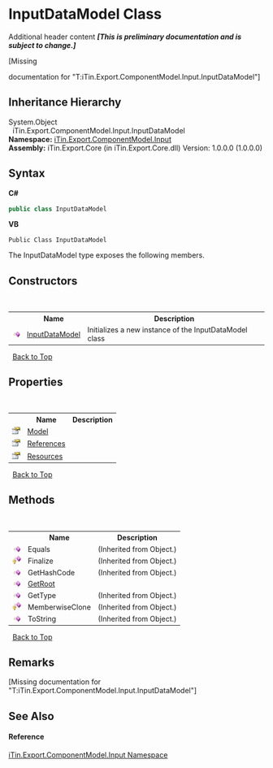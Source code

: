 # InputDataModel Class
Additional header content _**\[This is preliminary documentation and is subject to change.\]**_

\[Missing <summary> documentation for "T:iTin.Export.ComponentModel.Input.InputDataModel"\]


## Inheritance Hierarchy
System.Object<br />&nbsp;&nbsp;iTin.Export.ComponentModel.Input.InputDataModel<br />
**Namespace:**&nbsp;<a href="ecb5b195-9cf6-cd2f-1a84-5e83a0fe636f">iTin.Export.ComponentModel.Input</a><br />**Assembly:**&nbsp;iTin.Export.Core (in iTin.Export.Core.dll) Version: 1.0.0.0 (1.0.0.0)

## Syntax

**C#**<br />
``` C#
public class InputDataModel
```

**VB**<br />
``` VB
Public Class InputDataModel
```

The InputDataModel type exposes the following members.


## Constructors
&nbsp;<table><tr><th></th><th>Name</th><th>Description</th></tr><tr><td>![Public method](media/pubmethod.gif "Public method")</td><td><a href="b7cdb367-603d-7df2-b3eb-706fae2085e7">InputDataModel</a></td><td>
Initializes a new instance of the InputDataModel class</td></tr></table>&nbsp;
<a href="#inputdatamodel-class">Back to Top</a>

## Properties
&nbsp;<table><tr><th></th><th>Name</th><th>Description</th></tr><tr><td>![Public property](media/pubproperty.gif "Public property")</td><td><a href="4518d9c2-34a0-51f6-7b93-7ca8e5c544fe">Model</a></td><td /></tr><tr><td>![Public property](media/pubproperty.gif "Public property")</td><td><a href="abd2b565-d0c2-9d65-8243-484e066e87f2">References</a></td><td /></tr><tr><td>![Public property](media/pubproperty.gif "Public property")</td><td><a href="aa30ea1b-7e44-bb5c-3b50-9ee064c3a128">Resources</a></td><td /></tr></table>&nbsp;
<a href="#inputdatamodel-class">Back to Top</a>

## Methods
&nbsp;<table><tr><th></th><th>Name</th><th>Description</th></tr><tr><td>![Public method](media/pubmethod.gif "Public method")</td><td>Equals</td><td> (Inherited from Object.)</td></tr><tr><td>![Protected method](media/protmethod.gif "Protected method")</td><td>Finalize</td><td> (Inherited from Object.)</td></tr><tr><td>![Public method](media/pubmethod.gif "Public method")</td><td>GetHashCode</td><td> (Inherited from Object.)</td></tr><tr><td>![Public method](media/pubmethod.gif "Public method")</td><td><a href="6878b4b1-cef6-7627-c908-76c2dcd06c12">GetRoot</a></td><td /></tr><tr><td>![Public method](media/pubmethod.gif "Public method")</td><td>GetType</td><td> (Inherited from Object.)</td></tr><tr><td>![Protected method](media/protmethod.gif "Protected method")</td><td>MemberwiseClone</td><td> (Inherited from Object.)</td></tr><tr><td>![Public method](media/pubmethod.gif "Public method")</td><td>ToString</td><td> (Inherited from Object.)</td></tr></table>&nbsp;
<a href="#inputdatamodel-class">Back to Top</a>

## Remarks
\[Missing <remarks> documentation for "T:iTin.Export.ComponentModel.Input.InputDataModel"\]

## See Also


#### Reference
<a href="ecb5b195-9cf6-cd2f-1a84-5e83a0fe636f">iTin.Export.ComponentModel.Input Namespace</a><br />